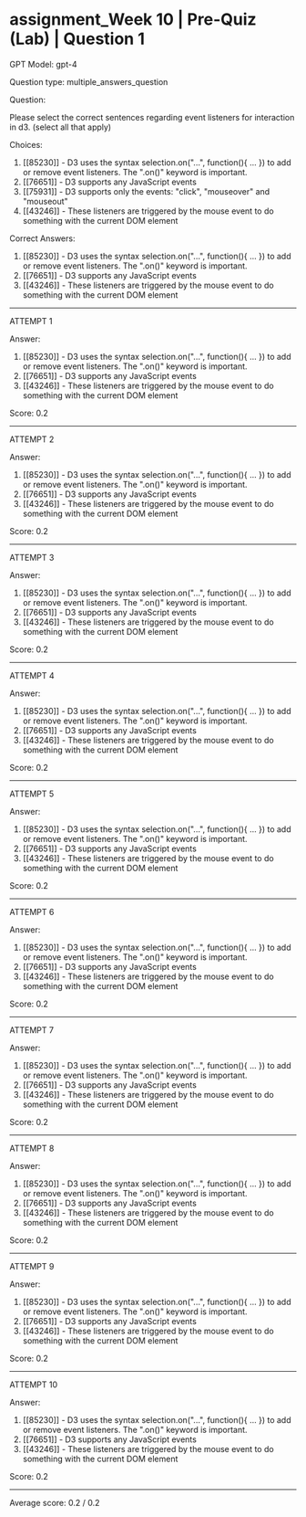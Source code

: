 # assignment_Week 10 | Pre-Quiz (Lab) | Question 1

GPT Model: gpt-4

Question type: multiple_answers_question

Question:
<div><p>Please select the correct sentences regarding event listeners for interaction in d3. (select all that apply)</p></div>

Choices:
1. [[85230]] - D3 uses the syntax selection.on("...", function(){ ... }) to add or remove event listeners. The ".on()" keyword is important.
2. [[76651]] - D3 supports any JavaScript events
3. [[75931]] - D3 supports only the events: "click", "mouseover" and "mouseout"
4. [[43246]] - These listeners are triggered by the mouse event to do something with the current DOM element

Correct Answers:
1. [[85230]] - D3 uses the syntax selection.on("...", function(){ ... }) to add or remove event listeners. The ".on()" keyword is important.
2. [[76651]] - D3 supports any JavaScript events
4. [[43246]] - These listeners are triggered by the mouse event to do something with the current DOM element

****************************************

ATTEMPT 1

Answer: 
1. [[85230]] - D3 uses the syntax selection.on("...", function(){ ... }) to add or remove event listeners. The ".on()" keyword is important.
2. [[76651]] - D3 supports any JavaScript events
4. [[43246]] - These listeners are triggered by the mouse event to do something with the current DOM element

Score: 0.2

--------------------

ATTEMPT 2

Answer: 
1. [[85230]] - D3 uses the syntax selection.on("...", function(){ ... }) to add or remove event listeners. The ".on()" keyword is important.
2. [[76651]] - D3 supports any JavaScript events
4. [[43246]] - These listeners are triggered by the mouse event to do something with the current DOM element

Score: 0.2

--------------------

ATTEMPT 3

Answer: 
1. [[85230]] - D3 uses the syntax selection.on("...", function(){ ... }) to add or remove event listeners. The ".on()" keyword is important.
2. [[76651]] - D3 supports any JavaScript events
4. [[43246]] - These listeners are triggered by the mouse event to do something with the current DOM element

Score: 0.2

--------------------

ATTEMPT 4

Answer: 
1. [[85230]] - D3 uses the syntax selection.on("...", function(){ ... }) to add or remove event listeners. The ".on()" keyword is important.
2. [[76651]] - D3 supports any JavaScript events
4. [[43246]] - These listeners are triggered by the mouse event to do something with the current DOM element

Score: 0.2

--------------------

ATTEMPT 5

Answer: 
1. [[85230]] - D3 uses the syntax selection.on("...", function(){ ... }) to add or remove event listeners. The ".on()" keyword is important.
2. [[76651]] - D3 supports any JavaScript events
4. [[43246]] - These listeners are triggered by the mouse event to do something with the current DOM element

Score: 0.2

--------------------

ATTEMPT 6

Answer: 
1. [[85230]] - D3 uses the syntax selection.on("...", function(){ ... }) to add or remove event listeners. The ".on()" keyword is important.
2. [[76651]] - D3 supports any JavaScript events
4. [[43246]] - These listeners are triggered by the mouse event to do something with the current DOM element

Score: 0.2

--------------------

ATTEMPT 7

Answer: 
1. [[85230]] - D3 uses the syntax selection.on("...", function(){ ... }) to add or remove event listeners. The ".on()" keyword is important.
2. [[76651]] - D3 supports any JavaScript events
4. [[43246]] - These listeners are triggered by the mouse event to do something with the current DOM element

Score: 0.2

--------------------

ATTEMPT 8

Answer: 
1. [[85230]] - D3 uses the syntax selection.on("...", function(){ ... }) to add or remove event listeners. The ".on()" keyword is important.
2. [[76651]] - D3 supports any JavaScript events
4. [[43246]] - These listeners are triggered by the mouse event to do something with the current DOM element

Score: 0.2

--------------------

ATTEMPT 9

Answer: 
1. [[85230]] - D3 uses the syntax selection.on("...", function(){ ... }) to add or remove event listeners. The ".on()" keyword is important.
2. [[76651]] - D3 supports any JavaScript events
4. [[43246]] - These listeners are triggered by the mouse event to do something with the current DOM element

Score: 0.2

--------------------

ATTEMPT 10

Answer: 
1. [[85230]] - D3 uses the syntax selection.on("...", function(){ ... }) to add or remove event listeners. The ".on()" keyword is important.
2. [[76651]] - D3 supports any JavaScript events
4. [[43246]] - These listeners are triggered by the mouse event to do something with the current DOM element

Score: 0.2

--------------------

Average score: 0.2 / 0.2
